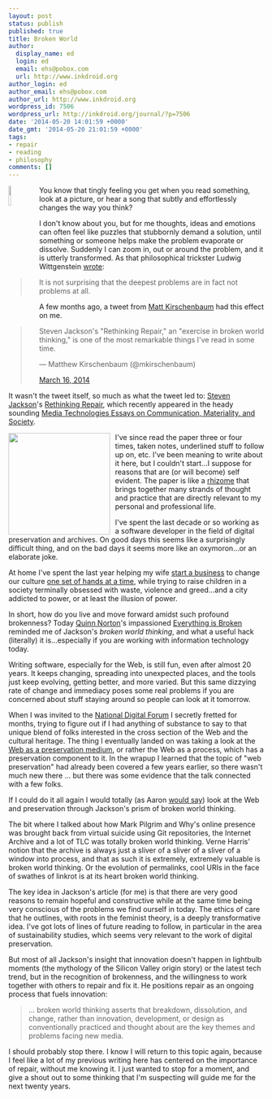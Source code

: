 ```yaml
---
layout: post
status: publish
published: true
title: Broken World
author:
  display_name: ed
  login: ed
  email: ehs@pobox.com
  url: http://www.inkdroid.org
author_login: ed
author_email: ehs@pobox.com
author_url: http://www.inkdroid.org
wordpress_id: 7506
wordpress_url: http://inkdroid.org/journal/?p=7506
date: '2014-05-20 14:01:59 +0000'
date_gmt: '2014-05-20 21:01:59 +0000'
tags:
- repair
- reading
- philosophy
comments: []
---
```


<p><img src="http://inkdroid.org/images/wikipedia.png" style="float: left;
margin-right: 10px; width: 10%;" />You know that tingly feeling you get when you read something, look at a picture, or hear a song that subtly and effortlessly changes the way you think?</p>
<p>I don't know about you, but for me thoughts, ideas and emotions can often feel like puzzles that stubbornly demand a solution, until something or someone helps make the problem evaporate or dissolve. Suddenly I can zoom in, out or around the problem, and it is utterly transformed. As that philosophical trickster Ludwig Wittgenstein <a href="http://www.plzi.com/tekstia/others/tract_4.htm">wrote</a>:</p>
<blockquote>
<p>It is not surprising that the deepest problems are in fact not problems at all.</p>
</blockquote>
<p>A few months ago, a tweet from <a href="http://mkirschenbaum.wordpress.com/">Matt Kirschenbaum</a> had this effect on me.</p>
<p><script async src="//platform.twitter.com/widgets.js" charset="utf-8"></script></p>
<blockquote class="twitter-tweet" lang="en">
<p>
    Steven Jackson's "Rethinking Repair," an "exercise in broken world thinking," is one of the most remarkable things I've read in some time.
  </p>
<p>— Matthew Kirschenbaum (@mkirschenbaum) </p>
<p>  <a href="https://twitter.com/mkirschenbaum/statuses/445254736070311937">March 16, 2014</a>
</p></blockquote>
<p>It wasn't the tweet itself, so much as what the tweet led to: <a href="http://sjackson.infosci.cornell.edu/">Steven Jackson</a>'s <a href="http://sjackson.infosci.cornell.edu/RethinkingRepairPROOFS(reduced)Aug2013.pdf">Rethinking Repair</a>, which recently appeared in the heady sounding <a href="https://mitpress.mit.edu/books/media-technologies">Media Technologies Essays on Communication, Materiality, and Society</a>.</p>
<p><a href="https://secure.flickr.com/photos/inkdroid/14251969913/"><img src="http://inkdroid.org/images/repair.jpg" style="float: left; margin-right: 10px;" width="200" /></a></p>
<p>I've since read the paper three or four times, taken notes, underlined stuff to follow up on, etc. I've been meaning to write about it here, but I couldn't start...I suppose for reasons that are (or will become) self evident. The paper is like a <a href="https://en.wikipedia.org/wiki/Rhizome_(philosophy)">rhizome</a> that brings together many strands of thought and practice that are directly relevant to my personal and professional life.</p>
<p>I've spent the last decade or so working as a software developer in the field of digital preservation and archives. On good days this seems like a surprisingly difficult thing, and on the bad days it seems more like an oxymoron...or an elaborate joke.</p>
<p>At home I've spent the last year helping my wife <a href="http://inkdroid.org/journal/2013/10/03/shutdown-startup/">start a business</a> to change our culture <a href="http://freehandscraftstudio.com">one set of hands at a time</a>, while trying to raise children in a society terminally obsessed with waste, violence and greed...and a city addicted to power, or at least the illusion of power.</p>
<p>In short, how do you live and move forward amidst such profound brokenness? Today <a href="https://twitter.com/quinnnorton">Quinn Norton</a>'s impassioned <a href="https://medium.com/message/81e5f33a24e1">Everything is Broken</a> reminded me of Jackson's <em>broken world thinking</em>, and what a useful hack (literally) it is...especially if you are working with information technology today.</p>
<p>Writing software, especially for the Web, is still fun, even after almost 20 years. It keeps changing, spreading into unexpected places, and the tools just keep evolving, getting better, and more varied. But this same dizzying rate of change and immediacy poses some real problems if you are concerned about stuff staying around so people can look at it tomorrow.</p>
<p>When I was invited to the <a href="http://www.ndf.org.nz/">National Digital Forum</a> I secretly fretted for months, trying to figure out if I had anything of substance to say to that unique blend of folks interested in the cross section of the Web and the cultural heritage. The thing I eventually landed on was taking a look at the <a href="http://inkdroid.org/journal/2013/11/26/the-web-as-a-preservation-medium/">Web as a preservation medium</a>, or rather the Web as a process, which has a preservation component to it. In the wrapup I learned that the topic of "web preservation" had already been covered a few years earlier, so there wasn't much new there ... but there was some evidence that the talk connected with a few folks.</p>
<p>If I could do it all again I would totally (as Aaron <a href="https://twitter.com/search?q=from:thisisaaronland%20i%20would%20totally">would say</a>) look at the Web and preservation through Jackson's prism of broken world thinking.</p>
<p>The bit where I talked about how Mark Pilgrim and Why's online presence was brought back from virtual suicide using Git repositories, the Internet Archive and a lot of TLC was totally broken world thinking. Verne Harris' notion that the archive is always just a sliver of a sliver of a sliver of a window into process, and that as such it is extremely, extremely valuable is broken world thinking. Or the evolution of permalinks, cool URIs in the face of swathes of linkrot is at its heart broken world thinking.</p>
<p>The key idea in Jackson's article (for me) is that there are very good reasons to remain hopeful and constructive while at the same time being very conscious of the problems we find ourself in today. The ethics of care that he outlines, with roots in the feminist theory, is a deeply transformative idea. I've got lots of lines of future reading to follow, in particular in the area of sustainability studies, which seems very relevant to the work of digital preservation.</p>
<p>But most of all Jackson's insight that innovation doesn't happen in lightbulb moments (the mythology of the Silicon Valley origin story) or the latest tech trend, but in the recognition of brokenness, and the willingness to work together with others to repair and fix it. He positions repair as an ongoing process that fuels innovation:</p>
<blockquote>
<p>... broken world thinking asserts that breakdown, dissolution, and change, rather than innovation, development, or design as conventionally practiced and thought about are the key themes and problems facing new media.</p>
</blockquote>
<p>I should probably stop there. I know I will return to this topic again, because I feel like a lot of my previous writing here has centered on the importance of repair, without me knowing it. I just wanted to stop for a moment, and give a shout out to some thinking that I'm suspecting will guide me for the next twenty years.</p>
